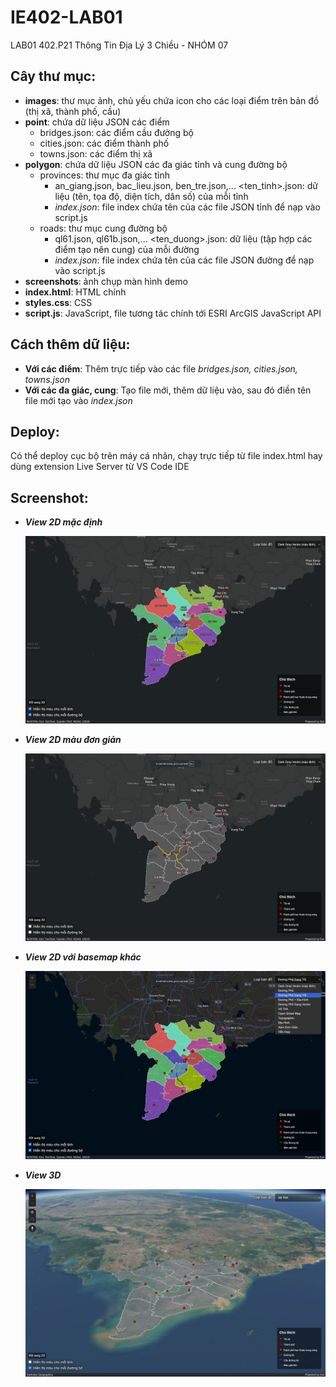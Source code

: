 # IE402-LAB01

LAB01 402.P21 Thông Tin Địa Lý 3 Chiều - NHÓM 07

## Cây thư mục:

- **images**: thư mục ảnh, chủ yếu chứa icon cho các loại điểm trên bản đồ (thị xã, thành phố, cầu)
- **point**: chứa dữ liệu JSON các điểm
  - bridges.json: các điểm cầu đường bộ
  - cities.json: các điểm thành phố
  - towns.json: các điểm thị xã
- **polygon**: chứa dữ liệu JSON các đa giác tỉnh và cung đường bộ
  - provinces: thư mục đa giác tỉnh
    - an_giang.json, bac_lieu.json, ben_tre.json,... <ten_tinh>.json: dữ liệu (tên, tọa độ, diện tích, dân số) của mỗi tỉnh
    - _index.json_: file index chứa tên của các file JSON tỉnh để nạp vào script.js
  - roads: thư mục cung đường bộ
    - ql61.json, ql61b.json,... <ten_duong>.json: dữ liệu (tập hợp các điểm tạo nên cung) của mỗi đường
    - _index.json_: file index chứa tên của các file JSON đường để nạp vào script.js
- **screenshots**: ảnh chụp màn hình demo
- **index.html**: HTML chính
- **styles.css**: CSS
- **script.js**: JavaScript, file tương tác chính tới ESRI ArcGIS JavaScript API

## Cách thêm dữ liệu:

- **Với các điểm**: Thêm trực tiếp vào các file _bridges.json, cities.json, towns.json_
- **Với các đa giác, cung**: Tạo file mới, thêm dữ liệu vào, sau đó điền tên file mới tạo vào _index.json_

## Deploy:

Có thể deploy cục bộ trên máy cá nhân, chạy trực tiếp từ file index.html hay dùng extension Live Server từ VS Code IDE

## Screenshot:

- **_View 2D mặc định_**

  ![View 2D mặc định](/screenshots/2d_view.png "View 2D mặc định")

- **_View 2D màu đơn giản_**

  ![View 2D màu đơn giản](/screenshots/2d_view_simple_color.png "View 2D màu đơn giản")

- **_View 2D với basemap khác_**

  ![View 2D với basemap khác](/screenshots/2d_view_different_basemap.png "View 2D với basemap khác")

- **_View 3D_**

  ![View 3D](/screenshots/3d_view.png "View 3D")
